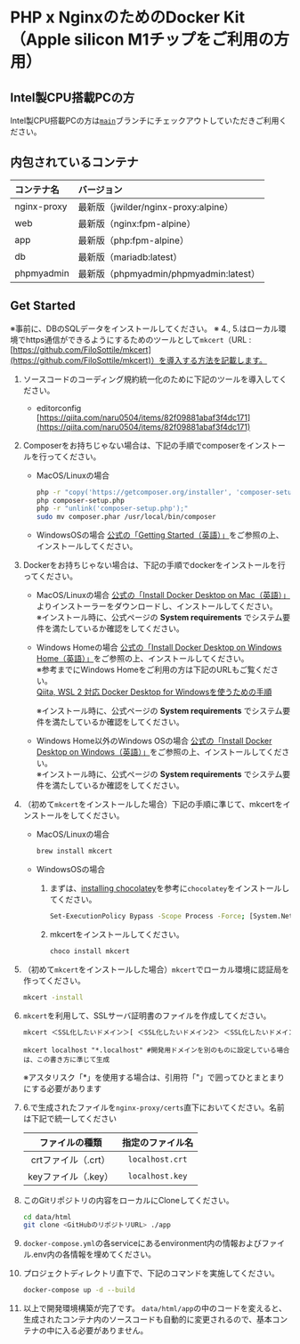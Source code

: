 # PHP x NginxのためのDocker Kit（Apple silicon M1チップをご利用の方用）

## Intel製CPU搭載PCの方
Intel製CPU搭載PCの方は[`main`](https://github.com/yusuke-shina/nginx-php-docker-kit/tree/main)ブランチにチェックアウトしていただきご利用ください。

## 内包されているコンテナ

| コンテナ名       | バージョン                             |
| :------------- | :------------------------------------ |
| nginx-proxy    | 最新版（jwilder/nginx-proxy:alpine）   |
| web            | 最新版（nginx:fpm-alpine）             |
| app            | 最新版（php:fpm-alpine）               |
| db             | 最新版（mariadb:latest）               |
| phpmyadmin     | 最新版（phpmyadmin/phpmyadmin:latest） |

## Get Started

※事前に、DBのSQLデータをインストールしてください。
※ 4., 5.はローカル環境でhttps通信ができるようにするためのツールとして`mkcert`（URL : [https://github.com/FiloSottile/mkcert](https://github.com/FiloSottile/mkcert)）を導入する方法を記載します。

1. ソースコードのコーディング規約統一化のために下記のツールを導入してください。
    - editorconfig [https://qiita.com/naru0504/items/82f09881abaf3f4dc171](https://qiita.com/naru0504/items/82f09881abaf3f4dc171)

2. Composerをお持ちじゃない場合は、下記の手順でcomposerをインストールを行ってください。  

    - MacOS/Linuxの場合

        ```sh
        php -r "copy('https://getcomposer.org/installer', 'composer-setup.php');"
        php composer-setup.php
        php -r "unlink('composer-setup.php');"
        sudo mv composer.phar /usr/local/bin/composer
        ```

    - WindowsOSの場合
      [公式の「Getting Started（英語）」](https://getcomposer.org/doc/00-intro.md#installation-windows)をご参照の上、インストールしてください。

3. Dockerをお持ちじゃない場合は、下記の手順でdockerをインストールを行ってください。
    - MacOS/Linuxの場合
    [公式の「Install Docker Desktop on Mac（英語）」](https://docs.docker.com/docker-for-mac/install/)よりインストーラーをダウンロードし、インストールしてください。  
      ※インストール時に、公式ページの **System requirements** でシステム要件を満たしているか確認をしてください。

    - Windows Homeの場合
    [公式の「Install Docker Desktop on Windows Home（英語）」](https://docs.docker.com/docker-for-windows/install-windows-home/)をご参照の上、インストールしてください。  
      ※参考までにWindows Homeをご利用の方は下記のURLもご覧ください。  
        [Qiita, WSL 2 対応 Docker Desktop for Windowsを使うための手順](https://qiita.com/zembutsu/items/22a5cae1d13df0d04e7b)  

      ※インストール時に、公式ページの **System requirements** でシステム要件を満たしているか確認をしてください。

    - Windows Home以外のWindows OSの場合
    [公式の「Install Docker Desktop on Windows（英語）」](https://docs.docker.com/docker-for-windows/install/)をご参照の上、インストールしてください。  
      ※インストール時に、公式ページの **System requirements** でシステム要件を満たしているか確認をしてください。

4. （初めて`mkcert`をインストールした場合）下記の手順に準じて、mkcertをインストールをしてください。
    - MacOS/Linuxの場合

        ```sh
        brew install mkcert
        ```

    - WindowsOSの場合
        1. まずは、[installing chocolatey](https://chocolatey.org/install#installing-chocolatey)を参考に`chocolatey`をインストールしてください。

            ```sh
            Set-ExecutionPolicy Bypass -Scope Process -Force; [System.Net.ServicePointManager]::SecurityProtocol = [System.Net.ServicePointManager]::SecurityProtocol -bor 3072; iex ((New-Object System.Net.WebClient).DownloadString('https://chocolatey.org/install.ps1'))
            ```

        2. mkcertをインストールしてください。

            ```sh
            choco install mkcert
            ```

5. （初めて`mkcert`をインストールした場合）`mkcert`でローカル環境に認証局を作ってください。

    ```sh
    mkcert -install
    ```

6. `mkcert`を利用して、SSLサーバ証明書のファイルを作成してください。

    ```sh
    mkcert ＜SSL化したいドメイン＞[ ＜SSL化したいドメイン2＞ ＜SSL化したいドメイン3＞]
    ```

    ```sh:例）localhostでSSLサーバ証明書を作成する場合
    mkcert localhost "*.localhost" #開発用ドメインを別のものに設定している場合は、この書き方に準じて生成
    ```

    ※アスタリスク「*」を使用する場合は、引用符「"」で囲ってひとまとまりにする必要があります

7. 6.で生成されたファイルを`nginx-proxy/certs`直下においてください。名前は下記で統一してください

    | ファイルの種類           | 指定のファイル名   |
    | :--------------------: | :-------------: |
    | crtファイル（.crt）      | `localhost.crt` |
    | keyファイル（.key）      | `localhost.key` |

8. このGitリポジトリの内容をローカルにCloneしてください。

    ```sh
    cd data/html
    git clone <GitHubのリポジトリURL> ./app
    ```

9. `docker-compose.yml`の各serviceにあるenvironment内の情報およびファイル.env内の各情報を埋めてください。

10. プロジェクトディレクトリ直下で、下記のコマンドを実施してください。

    ```sh
    docker-compose up -d --build
    ```

11. 以上で開発環境構築が完了です。
    `data/html/app`の中のコードを変えると、生成されたコンテナ内のソースコードも自動的に変更されるので、基本コンテナの中に入る必要がありません。
